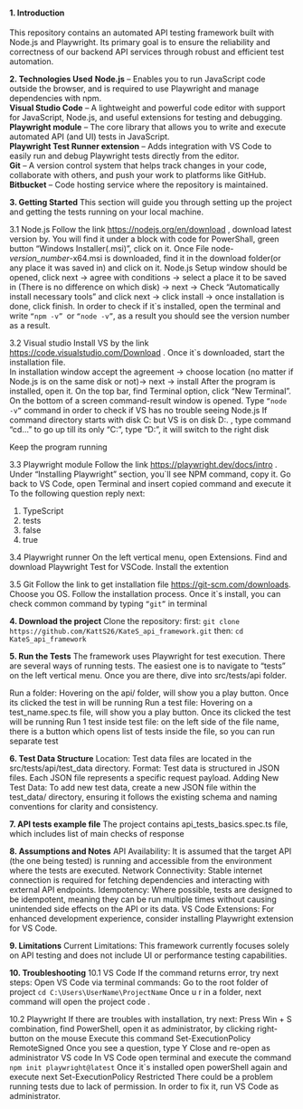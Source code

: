 #### **1. Introduction**
This repository contains an automated API testing framework built with Node.js and Playwright. Its primary goal is to ensure the reliability and correctness of our backend API services through robust and efficient test automation.



**2. Technologies Used**
**Node.js** – Enables you to run JavaScript code outside the browser, and is required to use Playwright and manage dependencies with npm.<br/>
**Visual Studio Code** – A lightweight and powerful code editor with support for JavaScript, Node.js, and useful extensions for testing and debugging.<br/>
**Playwright module** – The core library that allows you to write and execute automated API (and UI) tests in JavaScript.<br/>
**Playwright Test Runner extension** – Adds integration with VS Code to easily run and debug Playwright tests directly from the editor.<br/>
**Git** – A version control system that helps track changes in your code, collaborate with others, and push your work to platforms like GitHub.<br/>
**Bitbucket** –  Code hosting service where the repository is maintained.<br/>



**3. Getting Started**
This section will guide you through setting up the project and getting the tests running on your local machine.

3.1 Node.js
Follow the link https://nodejs.org/en/download , download latest version by. You will find it under a block with code for PowerShall, green button “Windows Installer(.msi)”,  click on it.
Once File  node-*version_number*-x64.msi  is downloaded, find it in the download folder(or any place it was saved in) and click on it.
Node.js Setup window should be opened, click next -> agree with conditions -> select a place it to be saved in (There is no difference on which disk) -> next -> Check “Automatically install necessary tools” and click next -> click install -> once installation is done, click finish.
In order to check if it`s installed, open the terminal and write ```“npm -v” ```or ```“node -v”```, as a result you should see the version number as a result.

3.2 Visual studio
Install VS by the link https://code.visualstudio.com/Download . Once it`s downloaded, start the installation file.  
In installation window accept the agreement -> choose location (no matter if Node.js is on the same disk or not)-> next -> install
After the program is installed, open it. On the top bar, find Terminal option, click “New Terminal”. On the bottom of a screen command-result window is opened. Type ```“node -v”``` command in order to check if VS has no trouble seeing Node.js
If command directory starts with disk C: but VS is on disk D:. , type command “cd…” to go up till its only “C:”, type “D:”, it will switch to the right disk

Keep the program running 

3.3 Playwright module
Follow the link https://playwright.dev/docs/intro . Under “Installing Playwright” section, you`ll see NPM command, copy it. Go back to VS Code, open Terminal and insert copied command and execute it
To the following question reply next:
1) TypeScript
2) tests
3) false
4) true

3.4  Playwright runner
On the left vertical menu, open Extensions. Find and download Playwright Test for VSCode. Install the extention

3.5 Git
Follow the link to get installation file https://git-scm.com/downloads. Choose you OS. Follow the installation process. Once it`s install, you can check common command by typing ```“git”``` in terminal



**4. Download the project**
Clone the repository:
first:
```git clone https://github.com/KattS26/KateS_api_framework.git```
then:
```cd KateS_api_framework```



**5. Run the Tests**
The framework uses Playwright for test execution.
There are several ways of running tests. The easiest one is to navigate to “tests” on the left vertical menu. Once you are there, dive into  src/tests/api folder. 

Run a folder: Hovering on the api/ folder, will show you a play button. Once its clicked the test in  will be running 
Run a test file: Hovering on a test_name.spec.ts file, will show you a play button. Once its clicked the test will be running 
Run 1 test inside test file: on the left side of the file name, there is a button which opens list of tests inside the file, so you can run separate test 



**6. Test Data Structure**
Location: Test data files are located in the src/tests/api/test_data directory.
Format: Test data is structured in JSON files. Each JSON file represents a specific request payload.
Adding New Test Data: To add new test data, create a new JSON file within the test_data/ directory, ensuring it follows the existing schema and naming conventions for clarity and consistency.



**7. API tests example file**
The project contains api_tests_basics.spec.ts file, which includes list of main checks of response



**8. Assumptions and Notes** 
API Availability: It is assumed that the target API (the one being tested) is running and accessible from the environment where the tests are executed.
Network Connectivity: Stable internet connection is required for fetching dependencies and interacting with external API endpoints.
Idempotency: Where possible, tests are designed to be idempotent, meaning they can be run multiple times without causing unintended side effects on the API or its data.
VS Code Extensions: For enhanced development experience, consider installing Playwright extension for VS Code.




**9. Limitations**
Current Limitations:
This framework currently focuses solely on API testing and does not include UI or performance testing capabilities.



**10. Troubleshooting**
10.1 VS Code
If the command returns error, try next steps:
Open VS Code via terminal commands:
Go to the root folder of project
```cd C:\Users\UserName\ProjectName```
Once u r in a folder, next command will open the project
code .



10.2 Playwright 
If there are troubles with installation, try next:
Press Win + S combination,  find PowerShell, open it as administrator, by clicking right-button on the mouse 
Execute this command 
Set-ExecutionPolicy RemoteSigned
Once you see a question, type Y 
Close and re-open as administrator VS code 
In VS Code open terminal and execute the command 
```npm init playwright@latest```
Once it`s installed open powerShell again and execute next
Set-ExecutionPolicy Restricted
There could be a problem running tests due to lack of permission. In order to fix it, run VS Code as administrator.  

